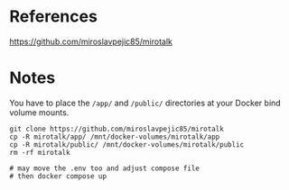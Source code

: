 # References

https://github.com/miroslavpejic85/mirotalk

# Notes

You have to place the `/app/` and `/public/` directories at your Docker bind volume mounts.

````
git clone https://github.com/miroslavpejic85/mirotalk
cp -R mirotalk/app/ /mnt/docker-volumes/mirotalk/app
cp -R mirotalk/public/ /mnt/docker-volumes/mirotalk/public
rm -rf mirotalk

# may move the .env too and adjust compose file
# then docker compose up
````
